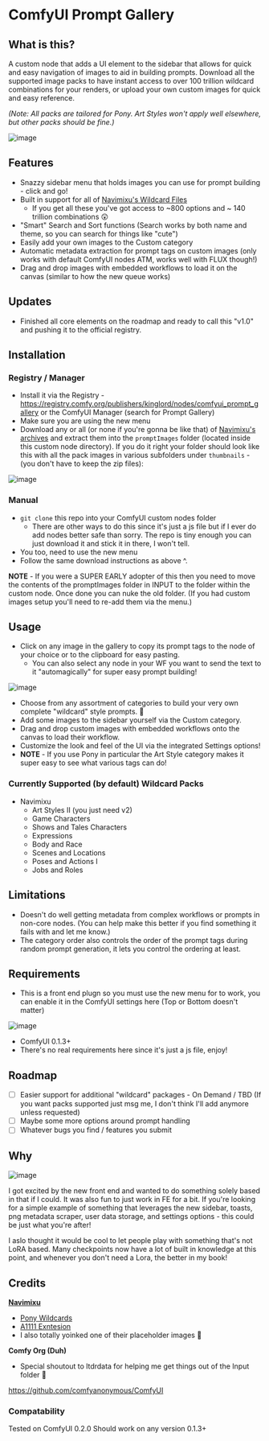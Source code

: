 # ComfyUI Prompt Gallery

## What is this?
A custom node that adds a UI element to the sidebar that allows for quick and easy navigation of images to aid in building prompts. Download all the supported image packs to have instant access to over 100 trillion wildcard combinations for your renders, or upload your own custom images for quick and easy reference. 

*(Note: All packs are tailored for Pony. Art Styles won't apply well elsewhere, but other packs should be fine.)*

![image](https://github.com/user-attachments/assets/060cafa4-c387-4530-bd77-fd224946806c)

## Features
- Snazzy sidebar menu that holds images you can use for prompt building - click and go!
- Built in support for all of [Navimixu's Wildcard Files](https://civitai.com/models/615967/ponyxl-wildcards-vault)
  - If you get all these you've got access to ~800 options and ~ 140 trillion combinations 😲
- "Smart" Search and Sort functions (Search works by both name and theme, so you can search for things like "cute")
- Easily add your own images to the Custom category
- Automatic metadata extraction for prompt tags on custom images (only works with default ComfyUI nodes ATM, works well with FLUX though!)
- Drag and drop images with embedded workflows to load it on the canvas (similar to how the new queue works)

## Updates
- Finished all core elements on the roadmap and ready to call this "v1.0" and pushing it to the official registry.

## Installation
### Registry / Manager
- Install it via the Registry - https://registry.comfy.org/publishers/kinglord/nodes/comfyui_prompt_gallery or the ComfyUI Manager (search for Prompt Gallery)
- Make sure you are using the new menu
- Download any or all (or none if you're gonna be like that) of [Navimixu's archives](https://civitai.com/models/615967/ponyxl-wildcards-vault) and extract them into the `promptImages` folder (located inside this custom node directory). If you do it right your folder should look like this with all the pack images in various subfolders under `thumbnails` - (you don't have to keep the zip files):

![image](https://github.com/user-attachments/assets/811a1c7e-cd09-4f3d-8053-41989fb9f170)
  
### Manual
- `git clone` this repo into your ComfyUI custom nodes folder
  - There are other ways to do this since it's just a js file but if I ever do add nodes better safe than sorry. The repo is tiny enough you can just download it and stick it in there, I won't tell.
- You too, need to use the new menu
- Follow the same download instructions as above ^.

**NOTE** - If you were a SUPER EARLY adopter of this then you need to move the contents of the promptImages folder in INPUT to the folder within the custom node. Once done you can nuke the old folder. (If you had custom images setup you'll need to re-add them via the menu.)

## Usage
- Click on any image in the gallery to copy its prompt tags to the node of your choice or to the clipboard for easy pasting.
  - You can also select any node in your WF you want to send the text to it "automagically" for super easy prompt building!

![image](https://github.com/user-attachments/assets/b6988be9-e904-47a6-b6bf-e3b1b447d8b3)
- Choose from any assortment of categories to build your very own complete "wildcard" style prompts. 🎲
- Add some images to the sidebar yourself via the Custom category.
- Drag and drop custom images with embedded workflows onto the canvas to load their workflow.
- Customize the look and feel of the UI via the integrated Settings options!
- **NOTE** - If you use Pony in particular the Art Style category makes it super easy to see what various tags can do!
### Currently Supported (by default) Wildcard Packs
- Navimixu
  - Art Styles II (you just need v2)
  - Game Characters
  - Shows and Tales Characters
  - Expressions
  - Body and Race
  - Scenes and Locations
  - Poses and Actions I
  - Jobs and Roles

## Limitations
- Doesn't do well getting metadata from complex workflows or prompts in non-core nodes. (You can help make this better if you find something it fails with and let me know.)
- The category order also controls the order of the prompt tags during random prompt generation, it lets you control the ordering at least.

## Requirements
- This is a front end plugn so you must use the new menu for to work, you can enable it in the ComfyUI settings here (Top or Bottom doesn't matter)

![image](https://github.com/user-attachments/assets/4dcbb5f2-8a68-4ef8-8759-084a8d5af7ab)
- ComfyUI 0.1.3+
- There's no real requirements here since it's just a js file, enjoy!

## Roadmap
- [ ] Easier support for additional "wildcard" packages - On Demand / TBD (If you want packs supported just msg me, I don't think I'll add anymore unless requested)
- [ ] Maybe some more options around prompt handling
- [ ] Whatever bugs you find / features you submit

## Why
![image](https://media1.tenor.com/m/jGgmfDOxmuMAAAAC/ryan-reynolds-but-why.gif)

I got excited by the new front end and wanted to do something solely based in that if I could. It was also fun to just work in FE for a bit. If you're looking for a simple example of something that leverages the new sidebar, toasts, png metadata scraper, user data storage, and settings options - this could be just what you're after!

I aslo thought it would be cool to let people play with something that's not LoRA based. Many checkpoints now have a lot of built in knowledge at this point, and whenever you don't need a Lora, the better in my book!

## Credits
[**Navimixu**](https://civitai.com/user/navimixu)
- [Pony Wildcards](https://civitai.com/models/615967/ponyxl-wildcards-vault)
- [A1111 Exntesion](https://github.com/navimixu/wildcard-gallery/tree/main)
- I also totally yoinked one of their placeholder images 💖

**Comfy Org (Duh)**
- Special shoutout to ltdrdata for helping me get things out of the Input folder 💙
  
https://github.com/comfyanonymous/ComfyUI

### Compatability
Tested on ComfyUI 0.2.0
Should work on any version 0.1.3+
